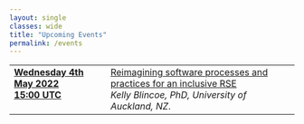 ```yaml
---
layout: single
classes: wide
title: "Upcoming Events"
permalink: /events
---
```


<div class="notice" style="font-size: 0.9em !important;">
    <table>
        <tr>
            <td style="vertical-align: top;">
                <strong><a href="https://www.timeanddate.com/worldclock/converter.html?iso=20220504T150000&p1=224&p2=64&p3=179&p4=1440&p5=136&p6=37&p7=101&p8=170&p9=776&p10=438&p11=236&p12=240" target="_blank" rel="noopener noreferrer">Wednesday 4th May 2022<br/>15:00 UTC</a></strong>
            </td>
            <td>
                <a href="/events/2022-06-14" target="_blank" rel="noopener noreferrer">Reimagining software processes and practices for an inclusive RSE</a><br/>
                <em>Kelly Blincoe, PhD, University of Auckland, NZ</em>.
            </td>
        </tr>
    </table>
</div>
